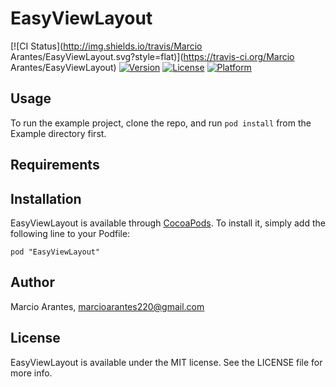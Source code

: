 # EasyViewLayout

[![CI Status](http://img.shields.io/travis/Marcio Arantes/EasyViewLayout.svg?style=flat)](https://travis-ci.org/Marcio Arantes/EasyViewLayout)
[![Version](https://img.shields.io/cocoapods/v/EasyViewLayout.svg?style=flat)](http://cocoadocs.org/docsets/EasyViewLayout)
[![License](https://img.shields.io/cocoapods/l/EasyViewLayout.svg?style=flat)](http://cocoadocs.org/docsets/EasyViewLayout)
[![Platform](https://img.shields.io/cocoapods/p/EasyViewLayout.svg?style=flat)](http://cocoadocs.org/docsets/EasyViewLayout)

## Usage

To run the example project, clone the repo, and run `pod install` from the Example directory first.

## Requirements

## Installation

EasyViewLayout is available through [CocoaPods](http://cocoapods.org). To install
it, simply add the following line to your Podfile:

    pod "EasyViewLayout"

## Author

Marcio Arantes, marcioarantes220@gmail.com

## License

EasyViewLayout is available under the MIT license. See the LICENSE file for more info.


